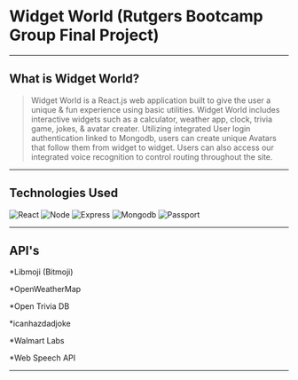 # Widget World (Rutgers Bootcamp Group Final Project)

----
## What is Widget World?


> Widget World is a React.js web application built to give the user a unique & fun experience using basic utilities.  Widget World includes interactive widgets such as a calculator, weather app, clock, trivia game, jokes, & avatar creater. Utilizing integrated User login authentication linked to Mongodb, users can create unique Avatars that follow them from widget to widget. Users can also access our integrated voice recognition to control routing throughout the site.

----
## Technologies Used

![React](https://d2yal1mtmg1ts6.cloudfront.net/leA6DVKCZmEat1JXblB3RzKLbKSi1NikFmbjuOose23T_dZMug_pudAGxEtousYC=w100)
![Node](https://www.obidostech.com/knowledgebase/wp-content/uploads/2017/02/nodejs_logo-e1486471865175.png)
![Express](http://artisamor.com/img/skills/expressjs.png)
![Mongodb](https://yt3.ggpht.com/a-/AN66SAzQVIx5-M69IPvadSAGWrFUi9xbOUmRsWbZiQ=s100-mo-c-c0xffffffff-rj-k-no)
![Passport](https://qph.fs.quoracdn.net/main-thumb-t-2042530-100-wrxoxdrvvnppvmrrrgawjnkbpplksqqh.jpeg)

----
## API's

*Libmoji (Bitmoji)

*OpenWeatherMap

*Open Trivia DB

*icanhazdadjoke

*Walmart Labs

*Web Speech API


----

